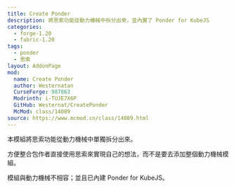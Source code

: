 ```yaml
---
title: Create Ponder
description: 將思索功能從動力機械中拆分出來，並內置了 Ponder for KubeJS
categories:
  - forge-1.20
  - fabric-1.20
tags:
  - ponder
  - 思索
layout: AddonPage
mod:
  name: Create Ponder
  author: Westernatan
  CurseForge: 987863
  Modrinth: i-TUJE7X6P
  GitHub: Westernat/CreatePonder
  McMod: class/14089
source: https://www.mcmod.cn/class/14089.html
---
```


本模組將思索功能從動力機械中單獨拆分出來。

方便整合包作者直接使用思索來實現自己的想法，而不是要去添加整個動力機械模組。

模組與動力機械不相容；並且已內建 Ponder for KubeJS。
